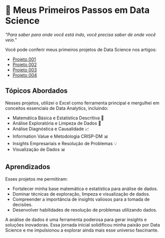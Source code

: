 # 🚀 Meus Primeiros Passos em Data Science

*"Para saber para onde você está indo, você precisa saber de onde você veio."*

Você pode conferir meus primeiros projetos de Data Science nos artigos:

- [Projeto 001](https://medium.com/@raul-data-scientist/an%C3%A1lise-de-carteira-top-10-a%C3%A7%C3%B5es-16fc25c54b3e) 
- [Projeto 002](https://medium.com/@raul-data-scientist/churn-em-app-de-delivery-sql-preditiva-ai-4519b014fd9e)
- [Projeto 003](https://medium.com/@raul-data-scientist/otimiza%C3%A7%C3%A3o-de-custos-de-plano-de-sa%C3%BAde-regress%C3%A3o-linear-d68170b1d58e)
- [Projeto 004](https://medium.com/@raul-data-scientist/python-vers%C3%A3o-1-1-churn-em-app-de-delivery-sql-preditiva-ai-e00bf8e7b958)



## Tópicos Abordados
Nesses projetos, utilizei o Excel como ferramenta principal e mergulhei em conceitos essenciais de Data Analytics, incluindo:

- Matemática Básica e Estatística Descritiva 🧮
- Análise Exploratória e Limpeza de Dados 🧹
- Análise Diagnóstica e Causalidade 📈
- Information Value e Metodologia CRISP-DM 📊
- Insights Empresariais e Resolução de Problemas 💡
- Visualização de Dados 📊

## Aprendizados
Esses projetos me permitiram:
- Fortalecer minha base matemática e estatística para análise de dados.
- Dominar técnicas de exploração, limpeza e visualização de dados.
- Compreender a importância de insights valiosos para a tomada de decisões.
- Desenvolver habilidades de resolução de problemas utilizando dados.

A análise de dados é uma ferramenta poderosa para gerar insights e soluções inovadoras. Essa jornada inicial solidificou minha paixão por Data Science e me impulsionou a explorar ainda mais esse universo fascinante.
